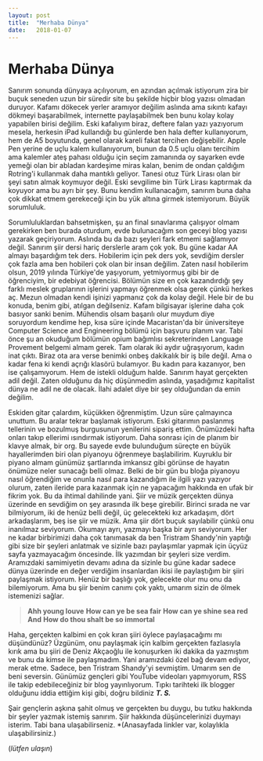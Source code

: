 ```yaml
---
layout: post
title:  "Merhaba Dünya"
date:   2018-01-07
---
```


# Merhaba Dünya

Sanırım sonunda dünyaya açılıyorum, en azından açılmak istiyorum zira bir buçuk seneden uzun bir süredir site bu şekilde hiçbir blog yazısı olmadan duruyor. Kafamı dökecek yerler aramıyor değilim aslında ama sıkıntı kafayı dökmeyi başarabilmek, internette paylaşabilmek ben bunu kolay kolay yapabilen birisi değilim. Eski kafalıyım biraz, deftere falan yazı yazıyorum mesela, herkesin iPad kullandığı bu günlerde ben hala defter kullanıyorum, hem de A5 boyutunda, genel olarak kareli fakat tercihen değişebilir. Apple Pen yerine de uçlu kalem kullanıyorum, bunun da 0.5 uçlu olanı tercihim ama kalemler ateş pahası olduğu için seçim zamanında oy sayarken evde yemeği olan bir abladan kardeşime miras kalan, benim de ondan çaldığım Rotring'i kullanmak daha mantıklı geliyor. Tanesi otuz Türk Lirası olan bir şeyi satın almak koymuyor değil. Eski sevgilime bin Türk Lirası kaptırmak da koyuyor ama bu ayrı bir şey. Bunu kendim kullanacağım, sanırım buna daha çok dikkat etmem gerekeceği için bu yük altına girmek istemiyorum. Büyük sorumluluk.

Sorumluluklardan bahsetmişken, şu an final sınavlarıma çalışıyor olmam gerekirken ben burada oturdum, evde bulunacağım son geceyi blog yazısı yazarak geçiriyorum. Aslında bu da bazı şeyleri fark etmemi sağlamıyor değil. Sanırım şiir dersi hariç derslerle aram çok yok. Bu güne kadar AA almayı başardığım tek ders. Hobilerim için pek ders yok, sevdiğim dersler çok fazla ama ben hobileri çok olan bir insan değilim. Zaten nasıl hobilerim olsun, 2019 yılında Türkiye'de yaşıyorum, yetmiyormuş gibi bir de öğrenciyim, bir edebiyat öğrencisi. Bölümün size en çok kazandırdığı şey farklı meslek gruplarının işlerini yapmayı öğrenmek olsa gerek çünkü herkes aç. Mezun olmadan kendi işinizi yapmanız çok da kolay değil. Hele bir de bu konuda, benim gibi, atılgan değilseniz. Kafam bilgisayar işlerine daha çok basıyor sanki benim. Mühendis olsam başarılı olur muydum diye soruyordum kendime hep, kısa süre içinde Macaristan'da bir üniversiteye Computer Science and Engineering bölümü için başvuru planım var. Tabi önce şu an okuduğum bölümün opium bağımlısı sekreterinden Language Provement belgemi almam gerek. Tam olarak iki aydır uğraşıyorum, kadın inat çıktı. Biraz ota ara verse benimki onbeş dakikalık bir iş bile değil. Ama o kadar fena ki kendi açrığı klasörü bulamıyor. Bu kadın para kazanıyor, ben ise çalışamıyorum. Hem de istekli olduğum halde. Sanırım hayat gerçekten adil değil. Zaten olduğunu da hiç düşünmedim aslında, yaşadığımız kapitalist dünya ne adil ne de olacak. İlahi adalet diye bir şey olduğundan da emin değilim. 

Eskiden gitar çalardım, küçükken öğrenmiştim. Uzun süre çalmayınca unuttum. Bu aralar tekrar başlamak istiyorum. Eski gitarımın paslanmış tellerinin ve bozulmuş burgusunun yenilerini sipariş ettim. Önümüzdeki hafta onları takıp ellerimi ısındırmak istiyorum. Daha sonrası için de planım bir klavye almak, bir org. Bu sayede evde bulunduğum süreçte en büyük hayallerimden biri olan piyanoyu öğrenmeye başlabilirim. Kuyruklu bir piyano almam günümüz şartlarında imkansız gibi görünse de hayatın önümüze neler sunacağı belli olmaz. Belki de bir gün bu bloğa piyanoyu nasıl öğrendiğim ve onunla nasıl para kazandığım ile ilgili yazı yazıyor olurum, zaten ileride para kazanmak için ne yapacağım hakkında en ufak bir fikrim yok. Bu da ihtimal dahilinde yani. Şiir ve müzik gerçekten dünya üzerinde en sevdiğim on şey arasında ilk beşe girebilir. Birinci sırada ne var bilmiyorum, iki de henüz belli değil, üç gelecekteki kız arkadaşım, dört arkadaşlarım, beş ise şiir ve müzik. Ama şiir dört buçuk sayılabilir çünkü onu inanılmaz seviyorum. Okumayı ayrı, yazmayı başka bir ayrı seviyorum. Her ne kadar birbirimizi daha çok tanımasak da ben Tristram Shandy'nin yaptığı gibi size bir şeyleri anlatmak ve sizinle bazı paylaşımlar yapmak için üçyüz sayfa yazmayacağım öncesinde. İlk yazımdan bir şeyleri size verdim. Aramızdaki samimiyetin devamı adına da sizinle bu güne kadar sadece dünya üzerinde en değer verdiğim insanlardan ikisi ile paylaştığım bir şiiri paylaşmak istiyorum. Henüz bir başlığı yok, gelecekte olur mu onu da bilemiyorum. Ama bu şiir benim canımı çok yaktı, umarım sizin de ölmek istemenizi sağlar.


>**Ahh young louve**
**How can ye be sea fair**
**How can ye shine sea red**
**And**
**How do thou shalt be so immortal**

Haha, gerçekten kalbimi en çok kıran şiiri öylece paylaşacağımı mı düşündünüz? Üzgünüm, onu paylaşmak için kalbim gerçekten fazlasıyla kırık ama bu şiiri de Deniz Akçaoğlu ile konuşurken iki dakika da yazmıştım ve bunu da kimse ile paylaşmadım. Yani aramızdaki özel bağ devam ediyor, merak etme. Sadece, ben Tristram Shandy'yi sevmiştim. Umarım sen de beni seversin. Günümüz gençleri gibi YouTube videoları yapmıyorum, RSS ile takip edebileceğiniz bir blog yayınlıyorum. Tıpkı tarihteki ilk blogger olduğunu iddia ettiğim kişi gibi, doğru bildiniz ***T. S.*** 

Şair gençlerin aşkına şahit olmuş ve gerçekten bu duygu, bu tutku hakkında bir şeyler yazmak istemiş sanırım. Şiir hakkında düşüncelerinizi duymayı isterim. Tabi bana ulaşabilirseniz. 
*(Anasayfada linkler var, kolaylıkla ulaşabilirsiniz.)

(_lütfen ulaşın_)